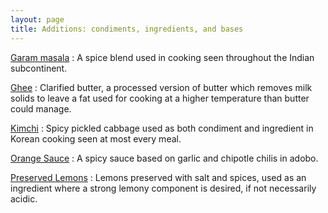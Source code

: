 ```yaml
---
layout: page
title: Additions: condiments, ingredients, and bases
---
```


[Garam masala](../garam-masala)
:   A spice blend used in cooking seen throughout the Indian subcontinent.

[Ghee](../ghee)
:   Clarified butter, a processed version of butter which removes milk solids to leave a fat used for cooking at a higher temperature than butter could manage.

[Kimchi](../kimchi)
:   Spicy pickled cabbage used as both condiment and ingredient in Korean cooking seen at most every meal.

[Orange Sauce](../orange-sauce)
:   A spicy sauce based on garlic and chipotle chilis in adobo.

[Preserved Lemons](../preserved-lemons)
:   Lemons preserved with salt and spices, used as an ingredient where a strong lemony component is desired, if not necessarily acidic.

